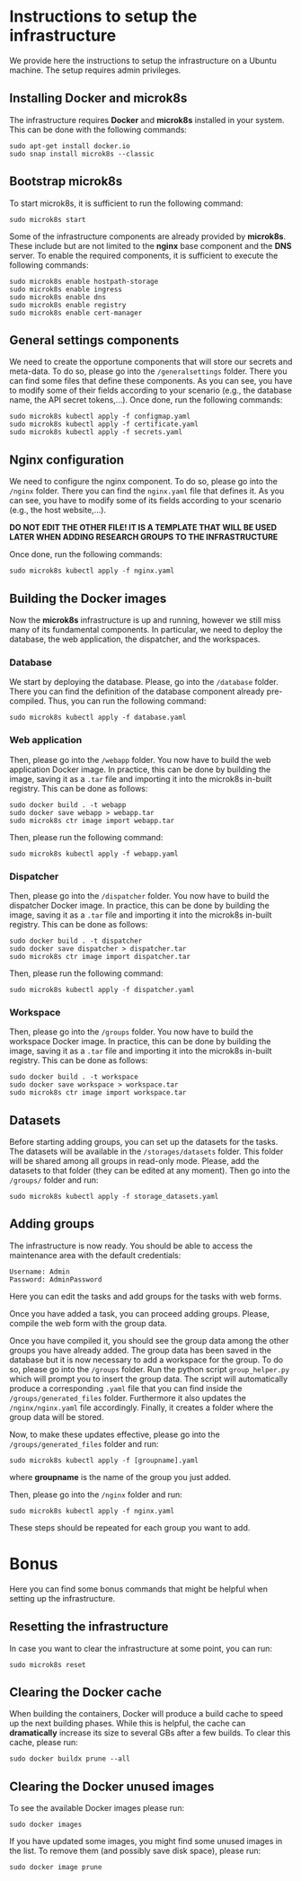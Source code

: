 # Instructions to setup the infrastructure
We provide here the instructions to setup the infrastructure on a Ubuntu machine. The setup requires admin privileges.

## Installing Docker and microk8s
The infrastructure requires **Docker** and **microk8s** installed in your system. This can be done with the following commands:

```
sudo apt-get install docker.io
sudo snap install microk8s --classic
```

## Bootstrap microk8s

To start microk8s, it is sufficient to run the following command:
```
sudo microk8s start
```

Some of the infrastructure components are already provided by **microk8s**. These include but are not limited to the **nginx** base component and  the **DNS** server. To enable the required components, it is sufficient to execute the following commands:

```
sudo microk8s enable hostpath-storage
sudo microk8s enable ingress
sudo microk8s enable dns
sudo microk8s enable registry
sudo microk8s enable cert-manager
```

## General settings components
We need to create the opportune components that will store our secrets and meta-data. To do so, please go into the `/generalsettings` folder. There you can find some files that define these components. As you can see, you have to modify some of their fields according to your scenario (e.g., the database name, the API secret tokens,...). Once done, run the following commands:
```
sudo microk8s kubectl apply -f configmap.yaml
sudo microk8s kubectl apply -f certificate.yaml
sudo microk8s kubectl apply -f secrets.yaml
```


## Nginx configuration
We need to configure the nginx component. To do so, please go into the `/nginx` folder. There you can find the `nginx.yaml` file that defines it. As you can see, you have to modify some of its fields according to your scenario (e.g., the host website,...). 

**DO NOT EDIT THE OTHER FILE! IT IS A TEMPLATE THAT WILL BE USED LATER WHEN ADDING RESEARCH GROUPS TO THE INFRASTRUCTURE** 

Once done, run the following commands:
```
sudo microk8s kubectl apply -f nginx.yaml
```




## Building the Docker images
Now the **microk8s** infrastructure is up and running, however we still miss many of its fundamental components. In particular, we need to deploy the database, the web application, the dispatcher, and the workspaces.

### Database
We start by deploying the database. Please, go into the `/database` folder. There you can find the definition of the database component already pre-compiled. Thus, you can run the following command:
```
sudo microk8s kubectl apply -f database.yaml
```

### Web application
Then, please go into the `/webapp` folder. You now have to build the web application Docker image. In practice, this can be done by building the image, saving it as a `.tar` file and importing it into the microk8s in-built registry. This can be done as follows:

```
sudo docker build . -t webapp
sudo docker save webapp > webapp.tar
sudo microk8s ctr image import webapp.tar
```

Then, please run the following command:
```
sudo microk8s kubectl apply -f webapp.yaml
```


### Dispatcher
Then, please go into the `/dispatcher` folder. You now have to build the dispatcher Docker image. In practice, this can be done by building the image, saving it as a `.tar` file and importing it into the microk8s in-built registry. This can be done as follows:

```
sudo docker build . -t dispatcher
sudo docker save dispatcher > dispatcher.tar
sudo microk8s ctr image import dispatcher.tar
```

Then, please run the following command:
```
sudo microk8s kubectl apply -f dispatcher.yaml
```


### Workspace
Then, please go into the `/groups` folder. You now have to build the workspace Docker image. In practice, this can be done by building the image, saving it as a `.tar` file and importing it into the microk8s in-built registry. This can be done as follows:

```
sudo docker build . -t workspace
sudo docker save workspace > workspace.tar
sudo microk8s ctr image import workspace.tar
```

## Datasets

Before starting adding groups, you can set up the datasets for the tasks. The datasets will be available in the `/storages/datasets` folder. This folder will be shared among all groups in read-only mode. Please, add the datasets to that folder (they can be edited at any moment). Then go into the `/groups/` folder and run:
```
sudo microk8s kubectl apply -f storage_datasets.yaml
```

## Adding groups


The infrastructure is now ready. You should be able to access the maintenance area  with the default credentials:
```
Username: Admin
Password: AdminPassword
```

Here you can edit the tasks and add groups for the tasks with web forms.

Once you have added a task, you can proceed adding groups. Please, compile the web form with the group data.

Once you have compiled it, you should see the group data among the other groups you have already added. The group data has been saved in the database but it is now necessary to add a workspace for the group. To do so, please go into the `/groups` folder. Run the python script `group_helper.py` which will prompt you to insert the group data. The script will automatically produce a corresponding `.yaml` file that you can find inside the `/groups/generated_files` folder. Furthermore it also updates the `/nginx/nginx.yaml` file accordingly. Finally, it creates a folder where the group data will be stored.

Now, to make these updates effective, please go into the `/groups/generated_files` folder and run:
```
sudo microk8s kubectl apply -f [groupname].yaml
```
where **groupname** is the name of the group you just added.

Then, please go into the `/nginx` folder and run:
```
sudo microk8s kubectl apply -f nginx.yaml
```

These steps should be repeated for each group you want to add.

# Bonus 
Here you can find some bonus commands that might be helpful when setting up the infrastructure.

## Resetting the infrastructure
In case you want to clear the infrastructure at some point, you can run:

```
sudo microk8s reset
```

## Clearing the Docker cache
When building the containers, Docker will produce a build cache to speed up the next building phases. While this is helpful, the cache can **dramatically** increase its size to several GBs after a few builds. To clear this cache, please run:

```
sudo docker buildx prune --all
```

## Clearing the Docker unused images
To see the available Docker images please run:
```
sudo docker images
```
If you have updated some images, you might find some unused images in the list. To remove them (and possibly save disk space), please run:

```
sudo docker image prune
```